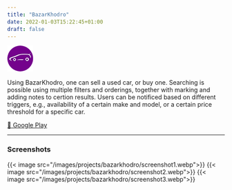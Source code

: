 ```yaml
---
title: "BazarKhodro"
date: 2022-01-03T15:22:45+01:00
draft: false
---
```


![icon](/images/projects/bazarkhodro/icon.png)

Using BazarKhodro, one can sell a used car, or buy one. Searching is possible using multiple filters and orderings, together with marking and adding notes to certion results. Users can be notificed based on different triggers, e.g., availability of a certain make and model, or a certain price threshold for a specific car.

[🔗 Google Play](https://play.google.com/store/apps/details?id=ir.itrasaneh.bazarkhodro)

---

### Screenshots

{{< image src="/images/projects/bazarkhodro/screenshot1.webp">}}
{{< image src="/images/projects/bazarkhodro/screenshot2.webp">}}
{{< image src="/images/projects/bazarkhodro/screenshot3.webp">}}